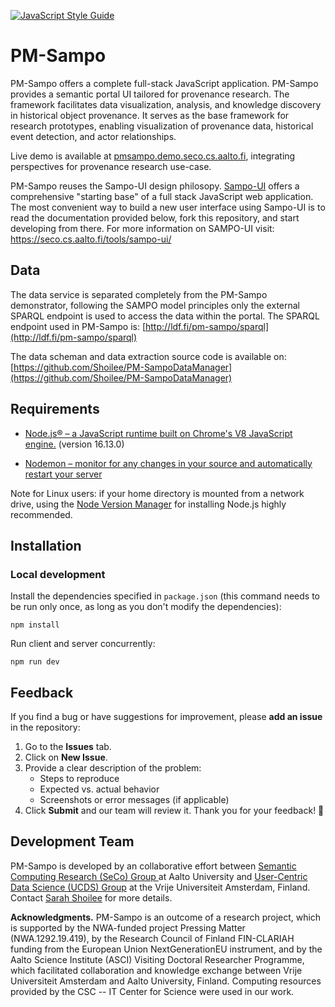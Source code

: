[![JavaScript Style Guide](https://img.shields.io/badge/code_style-standard-brightgreen.svg)](https://standardjs.com)
# PM-Sampo

PM-Sampo offers a complete full-stack JavaScript application. PM-Sampo provides a semantic portal UI tailored for provenance research. The framework facilitates data visualization, analysis, and knowledge discovery in historical object provenance. It serves as the base framework for research prototypes, enabling visualization of provenance data, historical event detection, and actor relationships.

Live demo is available at [pmsampo.demo.seco.cs.aalto.fi](https://pmsampo.demo.seco.cs.aalto.fi/en), integrating perspectives for provenance research use-case.

PM-Sampo reuses the Sampo-UI design philosopy. [Sampo-UI](https://sampo-ui.demo.seco.cs.aalto.fi/en/) offers a comprehensive "starting base" of a full stack JavaScript web application. The most convenient way to build a new user interface using Sampo-UI is to read the documentation provided below, fork this repository, and start developing from there. For more information on SAMPO-UI visit: https://seco.cs.aalto.fi/tools/sampo-ui/

## Data
The data service is separated completely from the PM-Sampo demonstrator, following the SAMPO model principles
only the external SPARQL endpoint is used to access the data within the portal. The SPARQL endpoint used in PM-Sampo is: [http://ldf.fi/pm-sampo/sparql](http://ldf.fi/pm-sampo/sparql)

The data scheman and data extraction source code is available on: [https://github.com/Shoilee/PM-SampoDataManager](https://github.com/Shoilee/PM-SampoDataManager)

## Requirements

* [Node.js® &ndash; a JavaScript runtime built on Chrome's V8 JavaScript engine.](https://nodejs.org/en/) (version 16.13.0)

* [Nodemon &ndash; monitor for any changes in your source and automatically restart your server](https://nodemon.io/)

Note for Linux users: if your home directory is mounted from a network drive, using the [Node Version Manager](https://github.com/nvm-sh/nvm) for installing Node.js highly recommended. 

## Installation

### Local development

Install the dependencies specified in `package.json` (this command needs to be run only once,
  as long as you don't modify the dependencies):

`npm install`

Run client and server concurrently:

`npm run dev`

## Feedback

If you find a bug or have suggestions for improvement, please **add an issue** in the repository:  
1. Go to the **Issues** tab.  
2. Click on **New Issue**.  
3. Provide a clear description of the problem:  
   - Steps to reproduce  
   - Expected vs. actual behavior  
   - Screenshots or error messages (if applicable)  
4. Click **Submit** and our team will review it.  Thank you for your feedback! 🚀  


## Development Team

PM-Sampo is developed by an collaborative effort between [Semantic Computing Research (SeCo) Group ](https://seco.cs.aalto.fi) at Aalto University and [User-Centric Data Science (UCDS) Group](https://ucds.cs.vu.nl/) at the Vrije Universiteit Amsterdam, Finland. Contact [Sarah Shoilee](mailto:s.b.a.shoilee@vu.nl) for more details.

**Acknowledgments.** PM-Sampo is an outcome of a research project, which is supported by the NWA-funded project Pressing Matter (NWA.1292.19.419), by the Research Council of Finland FIN-CLARIAH funding from the European Union NextGenerationEU instrument, and by the Aalto Science Institute (ASCI) Visiting Doctoral Researcher Programme, which facilitated collaboration and knowledge exchange between Vrije Universiteit Amsterdam and Aalto University, Finland. Computing resources provided by the CSC -- IT Center for Science were used in our work.

